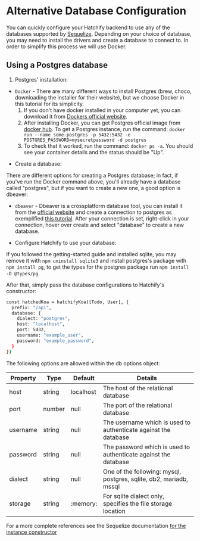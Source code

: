 # Alternative Database Configuration

You can quickly configure your Hatchify backend to use any of the databases supported by [Sequelize](https://sequelize.org/api/v6/class/src/sequelize.js~sequelize#instance-constructor-constructor). Depending on your choice of database, you may need to install the drivers and create a database to connect to. In order to simplify this process we will use Docker.

## Using a Postgres database

1. Postgres' installation: 

-   `Docker` -  There are many different ways to install Postgres (brew, choco, downloading the installer for their website), but we choose Docker in this tutorial for its simplicity.
    1. If you don't have docker installed in your computer yet, you can download it from [Dockers official website](https://www.docker.com/products/docker-desktop/).
    2. After installing Docker, you can get Postgres official image from [docker hub](https://hub.docker.com/_/postgres). To get a Postgres instance, run the command: 
    `docker run --name some-postgres -p 5432:5432 -e POSTGRES_PASSWORD=mysecretpassword -d postgres` 
    3. To check that it worked, run the command: `docker ps -a`. You should see your container details and the status should
    be "Up". 
 
* Create a database: 

There are different options for creating a Postgres database; in fact, if you've run the Docker command above, you'll already have a database called "postgres", but if you want to create a new one, a good option is dbeaver:  

 -   `dbeaver` - Dbeaver is a crossplatform database tool, you can install it from the [official website](https://dbeaver.io/download/) and create a connection to postgres as exemplified [this tutorial](https://dbeaver.com/2022/03/03/how-to-create-database-connection-in-dbeaver/). After your connection is set, right-click in your connection, hover over create and select "database" to create a new database.
  
* Configure Hatchify to use your database: 

If you followed the getting-started guide and installed sqlite, you may remove it with `npm uninstall sqlite3` and install postgres's package with `npm install pg`, to get the types for the postgres
package run `npm install -D @types/pg`.

After that, simply pass the database configurations to Hatchify's constructor: 

```bash
const hatchedKoa = hatchifyKoa([Todo, User], {
  prefix: "/api",
  database: {
    dialect: "postgres",
    host: "localhost",
    port: 5432,
    username: "example_user",
    password: "example_password",
  }
})
``` 

The following options are allowed within the db options object:

| Property | Type   | Default   | Details                                                            |
| -------- | ------ | --------- | ------------------------------------------------------------------ |
| host     | string | localhost | The host of the relational database                                |
| port     | number | null      | The port of the relational database                                |
| username | string | null      | The username which is used to authenticate against the database    |
| password | string | null      | The password which is used to authenticate against the database    |
| dialect  | string | null      | One of the following: mysql, postgres, sqlite, db2, mariadb, mssql |
| storage  | string | :memory:  | For sqlite dialect only, specifies the file storage location       |

For a more complete references see the Sequelize documentation [for the instance constructor](https://sequelize.org/api/v6/class/src/sequelize.js~sequelize#instance-constructor-constructor)